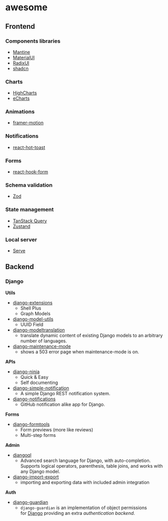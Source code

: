 # awesome

## Frontend

### Components libraries

- [Mantine](https://mantine.dev/)
- [MaterialUI](https://mui.com/)
- [RadixUI](https://www.radix-ui.com/)
- [shadcn](https://ui.shadcn.com/)

### Charts

- [HighCharts](https://www.highcharts.com/)
- [eCharts](https://echarts.apache.org/)

### Animations

- [framer-motion](https://www.framer.com/motion/)

### Notifications

- [react-hot-toast](https://react-hot-toast.com/)

### Forms

- [react-hook-form](https://www.react-hook-form.com/)

### Schema validation

- [Zod](https://zod.dev/)

### State management

- [TanStack Query](https://tanstack.com/query/latest)
- [Zustand](https://github.com/pmndrs/zustand)

### Local server

- [Serve](https://github.com/vercel/serve)

## Backend

### Django

**Utils**

- [django-extensions](https://django-extensions.readthedocs.io/en/latest/)
  - Shell Plus
  - Graph Models
- [django-model-utils](https://django-model-utils.readthedocs.io/en/latest/)
  - UUID Field
- [django-modeltranslation](https://github.com/deschler/django-modeltranslation)
  - translate dynamic content of existing Django models to an arbitrary number of languages.
- [django-maintenance-mode](https://github.com/fabiocaccamo/django-maintenance-mode)
  - shows a 503 error page when maintenance-mode is on.

**APIs**

- [django-ninja]()
  - Quick & Easy
  - Self documenting
- [django-simple-notification](https://github.com/MahmoudNasser01/django_simple_notification)
  - A simple Django REST notification system.
- [django-notifications](https://github.com/django-notifications/django-notifications)
  - GitHub notification alike app for Django.

**Forms**

- [django-formtools](https://django-formtools.readthedocs.io/en/latest/preview.html)
  - Form previews (more like reviews)
  - Multi-step forms

**Admin**

- [djangoql](https://github.com/ivelum/djangoql)
  - Advanced search language for Django, with auto-completion. Supports logical operators, parenthesis, table joins, and works with any Django model.
- [django-import-export](https://django-import-export.readthedocs.io/en/latest/)
  - importing and exporting data with included admin integration

**Auth**

- [django-guardian](https://django-guardian.readthedocs.io)
  - `django-guardian` is an implementation of object permissions for [Django](http://www.djangoproject.com/) providing an extra *authentication backend*.

